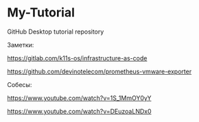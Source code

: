# My-Tutorial
GitHub Desktop tutorial repository

Заметки:

https://gitlab.com/k11s-os/infrastructure-as-code

https://github.com/devinotelecom/prometheus-vmware-exporter


Собесы:

https://www.youtube.com/watch?v=1S_1MmOY0yY

https://www.youtube.com/watch?v=DEuzoaLNDx0

